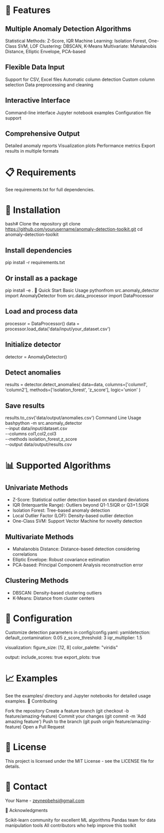 # 🚀 Features

## Multiple Anomaly Detection Algorithms

Statistical Methods: Z-Score, IQR
Machine Learning: Isolation Forest, One-Class SVM, LOF
Clustering: DBSCAN, K-Means
Multivariate: Mahalanobis Distance, Elliptic Envelope, PCA-based


## Flexible Data Input

Support for CSV, Excel files
Automatic column detection
Custom column selection
Data preprocessing and cleaning


## Interactive Interface

Command-line interface
Jupyter notebook examples
Configuration file support


## Comprehensive Output

Detailed anomaly reports
Visualization plots
Performance metrics
Export results in multiple formats



# 📋 Requirements
See requirements.txt for full dependencies.

# 🔧 Installation
bash# Clone the repository
git clone https://github.com/yourusername/anomaly-detection-toolkit.git
cd anomaly-detection-toolkit

## Install dependencies
pip install -r requirements.txt

## Or install as a package
pip install -e .
🎯 Quick Start
Basic Usage
pythonfrom src.anomaly_detector import AnomalyDetector
from src.data_processor import DataProcessor

## Load and process data
processor = DataProcessor()
data = processor.load_data('data/input/your_dataset.csv')

## Initialize detector
detector = AnomalyDetector()

## Detect anomalies
results = detector.detect_anomalies(
    data=data,
    columns=['column1', 'column2'],
    methods=['isolation_forest', 'z_score'],
    logic='union'
)

## Save results
results.to_csv('data/output/anomalies.csv')
Command Line Usage
bashpython -m src.anomaly_detector \
    --input data/input/dataset.csv \
    --columns col1,col2,col3 \
    --methods isolation_forest,z_score \
    --output data/output/results.csv

# 📊 Supported Algorithms

## Univariate Methods
- Z-Score: Statistical outlier detection based on standard deviations
- IQR (Interquartile Range): Outliers beyond Q1-1.5IQR or Q3+1.5IQR
- Isolation Forest: Tree-based anomaly detection
- Local Outlier Factor (LOF): Density-based outlier detection
- One-Class SVM: Support Vector Machine for novelty detection

## Multivariate Methods
- Mahalanobis Distance: Distance-based detection considering correlations
- Elliptic Envelope: Robust covariance estimation
- PCA-based: Principal Component Analysis reconstruction error

## Clustering Methods
- DBSCAN: Density-based clustering outliers
- K-Means: Distance from cluster centers

# 🔧 Configuration
Customize detection parameters in config/config.yaml:
yamldetection:
  default_contamination: 0.05
  z_score_threshold: 3
  iqr_multiplier: 1.5
  
visualization:
  figure_size: [12, 8]
  color_palette: "viridis"
  
output:
  include_scores: true
  export_plots: true

# 📈 Examples
See the examples/ directory and Jupyter notebooks for detailed usage examples.
🤝 Contributing

Fork the repository
Create a feature branch (git checkout -b feature/amazing-feature)
Commit your changes (git commit -m 'Add amazing feature')
Push to the branch (git push origin feature/amazing-feature)
Open a Pull Request

# 📄 License
This project is licensed under the MIT License - see the LICENSE file for details.

# 📧 Contact
Your Name - zeynepbehsi@gmail.com


🙏 Acknowledgments

Scikit-learn community for excellent ML algorithms
Pandas team for data manipulation tools
All contributors who help improve this toolkit
